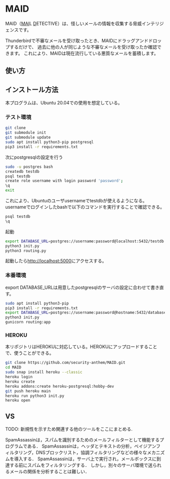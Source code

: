 MAID
================

MAID（<u>MAI</u>L <u>D</u>ETECTIVE）は、怪しいメールの情報を収集する脅威インテリジェンスです。

Thunderbirdで不審なメールを受け取ったとき、MAIDにドラッグアンドドロップするだけで、
過去に他の人が同じような不審なメールを受け取ったか確認できます。
これにより、MAIDは現在流行している悪質なメールを蓄積します。

使い方
-----------------------


インストール方法
---------------------
本プログラムは、Ubuntu 20.04での使用を想定している。

### テスト環境
```bash
git clone 
git submodule init
git submodule update
sudo apt install python3-pip postgresql
pip3 install -r requirements.txt
```
次にpostgresqlの設定を行う

```bash
sudo -u postgres bash
createdb testdb
psql testdb
create role username with login password 'password';
\q
exit
```

これにより、Ubuntuのユーザusernameでtestdbが使えるようになる。
usernameでログインしたbashで以下のコマンドを実行することで確認できる。
```bash
psql testdb
\q
```

起動
```bash
export DATABASE_URL=postgres://username:password@localhost:5432/testdb
python3 init.py
python3 routing.py
```
起動したら[http://localhost:5000](http://localhost:5000)にアクセスする。

### 本番環境
export DATABASE_URLは用意したpostgresqlのサーバの設定に合わせて書き直す。
```bash
sudo apt install python3-pip
pip3 install -r requirements.txt
export DATABASE_URL=postgres://username:password@hostname:5432/database_name
python3 init.py
gunicorn routing:app
```

### HEROKU
本リポジトリはHEROKUに対応している。HEROKUにアップロードすることで、使うことができる。

```bash
git clone https://github.com/security-anthem/MAID.git
cd MAID
sudo snap install heroku --classic
heroku login
heroku create
heroku addons:create heroku-postgresql:hobby-dev
git push heroku main
heroku run python3 init.py
heroku open
```


VS
--------------------
TODO: 新規性を示すため関連する他のツールをここにまとめる.

SpamAssassinは，スパムを識別するためのメールフィルターとして機能するプログラムである．
SpamAssassinは，ヘッダとテキストの分析，ベイジアンフィルタリング，DNSブロックリスト，協調フィルタリングなどの様々なメカニズムを導入する．
SpamAssassinは，サーバ上で実行され，メールボックスに到達する前にスパムをフィルタリングする．
しかし，別々のサーバ環境で送られるメールの関係を分析することは難しい．
